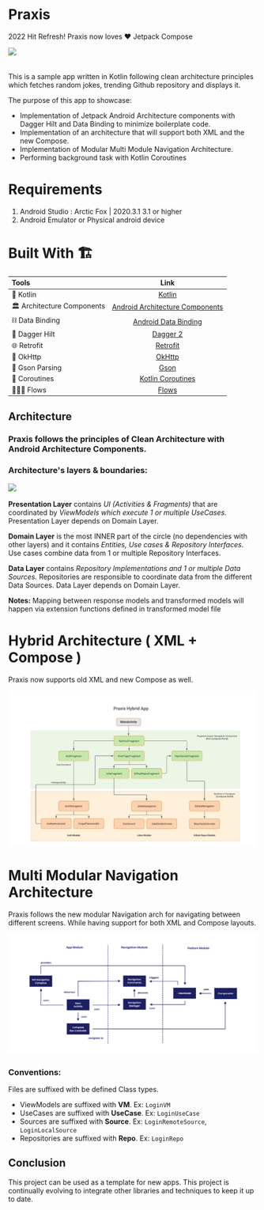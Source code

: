 
# Praxis 
2022 Hit Refresh! Praxis now loves ❤️ Jetpack Compose

<div align="left">
    <a href = "https://developer.android.com/jetpack/androidx/versions/all-channel#may_5_2021">
        <img src = "https://img.shields.io/badge/Jetpack%20Compose-1.0.0%20beta08-brightgreen" />
    </a>
</div>
<br>

This is a sample app written in Kotlin following clean architecture principles which fetches random jokes, trending Github repository and displays it.

The purpose of this app to showcase:
 - Implementation of Jetpack Android Architecture components with Dagger Hilt and Data Binding to minimize boilerplate code.
 - Implementation of an architecture that will support both XML and the new Compose.
 - Implementation of Modular Multi Module Navigation Architecture. 
 - Performing background task with Kotlin Coroutines

# Requirements
1. Android Studio : Arctic Fox | 2020.3.1	3.1 or higher
2. Android Emulator or Physical android device 

# Built With 🏗

| Tools | Link |
|     :---      |          :---: |
| 🤖   Kotlin | [Kotlin](https://kotlinlang.org/) |
| 🏛   Architecture Components | [Android Architecture Components](https://developer.android.com/topic/libraries/architecture) |
| ⛓   Data Binding | [Android Data Binding](https://developer.android.com/topic/libraries/data-binding) |
| 💉   Dagger Hilt | [Dagger 2](https://developer.android.com/training/dependency-injection/hilt-android) |
| 🌐   Retrofit | [Retrofit](http://square.github.io/retrofit/) |
| 🚦   OkHttp | [OkHttp](http://square.github.io/okhttp/) |
| 📄   Gson Parsing | [Gson](https://github.com/google/gson) |
| 🌊   Coroutines | [Kotlin Coroutines](https://developer.android.com/kotlin/coroutines) |
| 🏄🏼‍♀️   Flows | [Flows](https://developer.android.com/kotlin/flow) |


## Architecture
### Praxis follows the principles of Clean Architecture with Android Architecture Components.

### Architecture's layers & boundaries:

<img src="art/architecture.jpeg" />

**Presentation Layer**  contains  _UI (Activities & Fragments)_  that are coordinated by  _ViewModels which execute 1 or multiple UseCases._  Presentation Layer depends on Domain Layer.

**Domain Layer** is the most INNER part of the circle (no dependencies with other layers) and it contains _Entities, Use cases & Repository Interfaces._ Use cases combine data from 1 or multiple Repository Interfaces.

**Data Layer**  contains  _Repository Implementations and 1 or multiple Data Sources._  Repositories are responsible to coordinate data from the different Data Sources. Data Layer depends on Domain Layer.

**Notes:** Mapping between response models and transformed models will happen via extension functions defined in transformed model file

# Hybrid Architecture ( XML + Compose ) 

Praxis now supports old XML and new Compose as well. 

<img src = "art/hybrid_arch.jpeg" /> 

# Multi Modular Navigation Architecture 

Praxis follows the new modular Navigation arch for navigating between different screens. While having support for both XML and Compose layouts. 

<img src = "art/navigation_arch.png" /> 


### Conventions:
Files are suffixed with be defined Class types.
 - ViewModels are suffixed with **VM**. Ex: `LoginVM`
 - UseCases are suffixed with **UseCase**. Ex: `LoginUseCase`
 - Sources are suffixed with **Source**. Ex: `LoginRemoteSource`, `LoginLocalSource`
 - Repositories are suffixed with **Repo**. Ex: `LoginRepo`

## Conclusion
This project can be used as a template for new apps.
This project is continually evolving to integrate other libraries and techniques to keep it up to date.
